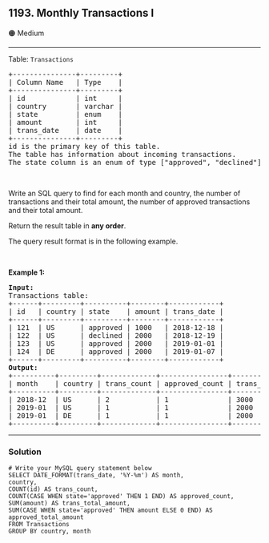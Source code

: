 ## 1193. Monthly Transactions I

🟠 Medium

---

<p>Table: <code>Transactions</code></p>

<pre>
+---------------+---------+
| Column Name   | Type    |
+---------------+---------+
| id            | int     |
| country       | varchar |
| state         | enum    |
| amount        | int     |
| trans_date    | date    |
+---------------+---------+
id is the primary key of this table.
The table has information about incoming transactions.
The state column is an enum of type [&quot;approved&quot;, &quot;declined&quot;].
</pre>

<p>&nbsp;</p>

<p>Write an SQL query to find for each month and country, the number of transactions and their total amount, the number of approved transactions and their total amount.</p>

<p>Return the result table in <strong>any order</strong>.</p>

<p>The query result format is in the following example.</p>

<p>&nbsp;</p>
<p><strong class="example">Example 1:</strong></p>

<pre>
<strong>Input:</strong> 
Transactions table:
+------+---------+----------+--------+------------+
| id   | country | state    | amount | trans_date |
+------+---------+----------+--------+------------+
| 121  | US      | approved | 1000   | 2018-12-18 |
| 122  | US      | declined | 2000   | 2018-12-19 |
| 123  | US      | approved | 2000   | 2019-01-01 |
| 124  | DE      | approved | 2000   | 2019-01-07 |
+------+---------+----------+--------+------------+
<strong>Output:</strong> 
+----------+---------+-------------+----------------+--------------------+-----------------------+
| month    | country | trans_count | approved_count | trans_total_amount | approved_total_amount |
+----------+---------+-------------+----------------+--------------------+-----------------------+
| 2018-12  | US      | 2           | 1              | 3000               | 1000                  |
| 2019-01  | US      | 1           | 1              | 2000               | 2000                  |
| 2019-01  | DE      | 1           | 1              | 2000               | 2000                  |
+----------+---------+-------------+----------------+--------------------+-----------------------+
</pre>

---

### Solution

```
# Write your MySQL query statement below
SELECT DATE_FORMAT(trans_date, '%Y-%m') AS month,
country,
COUNT(id) AS trans_count,
COUNT(CASE WHEN state='approved' THEN 1 END) AS approved_count,
SUM(amount) AS trans_total_amount,
SUM(CASE WHEN state='approved' THEN amount ELSE 0 END) AS approved_total_amount
FROM Transactions
GROUP BY country, month
```
